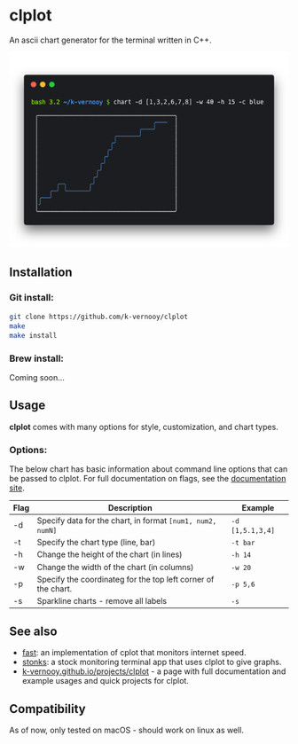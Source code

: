 # clplot
An ascii chart generator for the terminal written in C++.

<img src="doc/carbon.png">  

## Installation

### Git install:
```bash
git clone https://github.com/k-vernooy/clplot
make
make install
```
### Brew install:

Coming soon...

## Usage
<b>clplot</b> comes with many options for style, customization, and chart types.
### Options:

 The below chart has basic information about command line options that can be passed to clplot. For full documentation on flags, see the [documentation site](https://k-vernooy.github.io/projects/clplot).  
   
| Flag        | Description           | Example  |
| ------------- |-------------| -----|
| -d |  Specify data for the chart, in format `[num1, num2, numN]`   | `-d [1,5.1,3,4]`
| -t |  Specify the chart type (line, bar) | `-t bar`
| -h | Change the height of the chart (in lines) |  `-h 14`
-w | Change the width of the chart (in columns) |  `-w 20`
-p | Specify the coordinateg for the top left corner of the chart. |  `-p 5,6`
-s | Sparkline charts - remove all labels |  `-s`


## See also

- [fast](github.com/k-vernooy/fast): an implementation of cplot that monitors internet speed.
- [stonks](github.com/k-vernooy/stonks): a stock monitoring terminal app that uses clplot to give graphs.
- [k-vernooy.github.io/projects/clplot](https://k-vernooy.github.io/projects/clplot) - a page with full documentation and example usages and quick projects for clplot.

## Compatibility

As of now, only tested on macOS - should work on linux as well.
